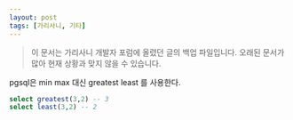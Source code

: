 ```yaml
---
layout: post
tags: [가리사니, 기타]
---
```


> 이 문서는 가리사니 개발자 포럼에 올렸던 글의 백업 파일입니다.
오래된 문서가 많아 현재 상황과 맞지 않을 수 있습니다.


pgsql은 min max 대신 greatest least 를 사용한다.

``` sql
select greatest(3,2) -- 3
select least(3,2) -- 2
```